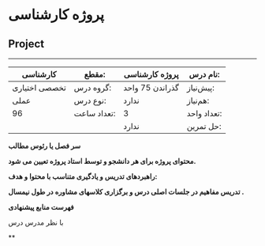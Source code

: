 # پروژه کارشناسی
## Project
_______________________________________________________________________________
| کارشناسی      | مقطع:       | پروژه کارشناسی  | نام درس:    |
| ------------- | ----------- | --------------- | ----------- |
| تخصصی اختیاری | گروه درس:   | گذراندن 75 واحد | پیش‌نیاز:   |
| عملی          | نوع درس:    | ندارد           | هم‌نیاز:    |
| 96            | تعداد ساعت: | 3               | تعداد واحد: |
|               |             |  ندارد          | حل تمرین:   |

**سر فصل یا رئوس مطالب**

**محتوای پروژه برای هر دانشجو و توسط استاد پروژه تعیین می شود.**

**راهبردهای تدریس و یادگیری متناسب با محتوا و هدف:**

**تدریس مفاهیم در جلسات اصلی درس و برگزاری کلاسهای مشاوره در طول نیمسال .**

**فهرست منابع پیشنهادی**

با نظر مدرس درس

**

